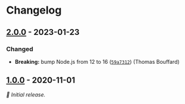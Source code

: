# Changelog

## [2.0.0] - 2023-01-23

### Changed

- **Breaking:** bump Node.js from 12 to 16 ([`59a7312`](https://github.com/vweevers/additional-tags-action/commit/59a7312)) (Thomas Bouffard)

## [1.0.0] - 2020-11-01

_:seedling: Initial release._

[2.0.0]: https://github.com/vweevers/additional-tags-action/releases/tag/v2.0.0

[1.0.0]: https://github.com/vweevers/additional-tags-action/releases/tag/v1.0.0
